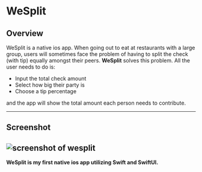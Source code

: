 # WeSplit

## Overview

WeSplit is a native ios app. When going out to eat at restaurants with a large group, users will sometimes face the problem of having to split the check (with tip) equally amongst their peers. **WeSplit** solves this problem. All the user needs to do is:

- Input the total check amount
- Select how big their party is
- Choose a tip percentage

and the app will show the total amount each person needs to contribute.

---

## Screenshot
![screenshot of wesplit](https://github.com/nicholasvaldez/wesplit/blob/main/screenshot/Screenshot%202024-05-28%20at%209.53.58%E2%80%AFPM.png)
--

**WeSplit is my first native ios app utilizing Swift and SwiftUI.**
